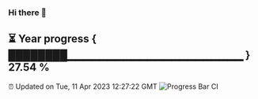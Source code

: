 ### Hi there 👋
⏳ Year progress { ████████▁▁▁▁▁▁▁▁▁▁▁▁▁▁▁▁▁▁▁▁▁▁ } 27.54 %
---
⏰ Updated on Tue, 11 Apr 2023 12:27:22 GMT
![Progress Bar CI](https://github.com/liununu/liununu/workflows/Progress%20Bar%20CI/badge.svg)
